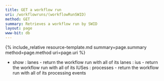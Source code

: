 ```yaml
---
title: GET a workflow run
uri: /workflowruns/(workflowRunSWID)
method: GET
summary: Retrieves a workflow run by SWID
layout: page
www-bit: db
---
```


{% include_relative resource-template.md summary=page.summary method=page.method uri=page.uri %}


* show
: lanes - return the workflow run with all of its lanes
: ius - return the workflow run with all of its IUSes
: processes - return the workflow run with all of its processing events
